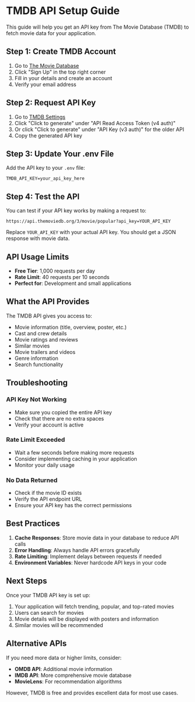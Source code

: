 # TMDB API Setup Guide

This guide will help you get an API key from The Movie Database (TMDB) to fetch movie data for your application.

## Step 1: Create TMDB Account

1. Go to [The Movie Database](https://www.themoviedb.org/)
2. Click "Sign Up" in the top right corner
3. Fill in your details and create an account
4. Verify your email address

## Step 2: Request API Key

1. Go to [TMDB Settings](https://www.themoviedb.org/settings/api)
2. Click "Click to generate" under "API Read Access Token (v4 auth)"
3. Or click "Click to generate" under "API Key (v3 auth)" for the older API
4. Copy the generated API key

## Step 3: Update Your .env File

Add the API key to your `.env` file:

```env
TMDB_API_KEY=your_api_key_here
```

## Step 4: Test the API

You can test if your API key works by making a request to:

```
https://api.themoviedb.org/3/movie/popular?api_key=YOUR_API_KEY
```

Replace `YOUR_API_KEY` with your actual API key. You should get a JSON response with movie data.

## API Usage Limits

- **Free Tier**: 1,000 requests per day
- **Rate Limit**: 40 requests per 10 seconds
- **Perfect for**: Development and small applications

## What the API Provides

The TMDB API gives you access to:

- Movie information (title, overview, poster, etc.)
- Cast and crew details
- Movie ratings and reviews
- Similar movies
- Movie trailers and videos
- Genre information
- Search functionality

## Troubleshooting

### API Key Not Working
- Make sure you copied the entire API key
- Check that there are no extra spaces
- Verify your account is active

### Rate Limit Exceeded
- Wait a few seconds before making more requests
- Consider implementing caching in your application
- Monitor your daily usage

### No Data Returned
- Check if the movie ID exists
- Verify the API endpoint URL
- Ensure your API key has the correct permissions

## Best Practices

1. **Cache Responses**: Store movie data in your database to reduce API calls
2. **Error Handling**: Always handle API errors gracefully
3. **Rate Limiting**: Implement delays between requests if needed
4. **Environment Variables**: Never hardcode API keys in your code

## Next Steps

Once your TMDB API key is set up:

1. Your application will fetch trending, popular, and top-rated movies
2. Users can search for movies
3. Movie details will be displayed with posters and information
4. Similar movies will be recommended

## Alternative APIs

If you need more data or higher limits, consider:

- **OMDB API**: Additional movie information
- **IMDB API**: More comprehensive movie database
- **MovieLens**: For recommendation algorithms

However, TMDB is free and provides excellent data for most use cases. 